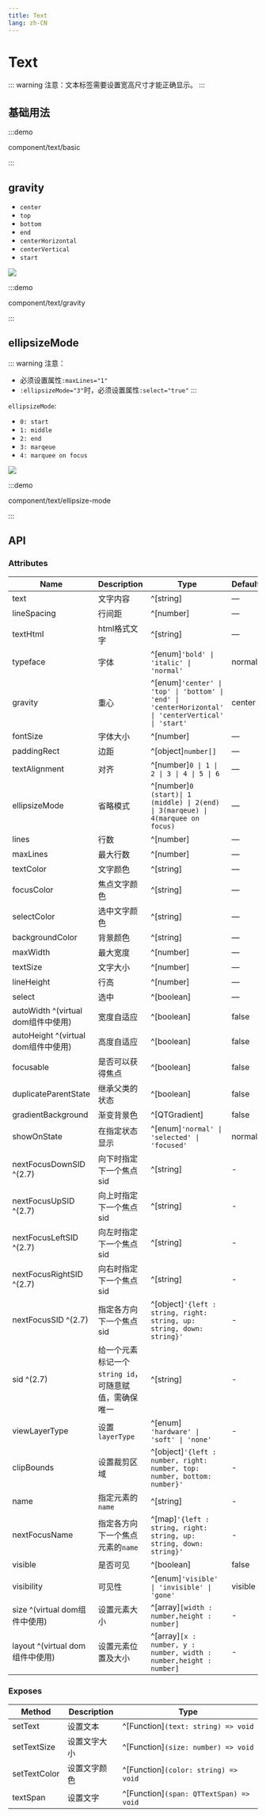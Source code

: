 ```yaml
---
title: Text
lang: zh-CN
---
```


# Text

::: warning 注意：文本标签需要设置宽高尺寸才能正确显示。
:::

## 基础用法

:::demo

component/text/basic

:::

## gravity

* `center`
* `top`
* `bottom`
* `end`
* `centerHorizontal`
* `centerVertical`
* `start`

<img src="/component/text/gravity.jpg" />

:::demo

component/text/gravity

:::

## ellipsizeMode

::: warning 注意：

* 必须设置属性`:maxLines="1"`
* `:ellipsizeMode="3"`时，必须设置属性`:select="true"`
  :::

`ellipsizeMode`:

* `0: start`
* `1: middle`
* `2: end`
* `3: marqeue`
* `4: marquee on focus`

<img src="/component/text/ellipsize-mode.jpg" />


:::demo

component/text/ellipsize-mode

:::

## API

### Attributes

| Name                           | Description       | Type                                                                                                 | Default |
|--------------------------------| ----------------- |------------------------------------------------------------------------------------------------------|---------|
| text                           | 文字内容            | ^[string]                                                                                            | —       |
| lineSpacing                    | 行间距              | ^[number]                                                                                            | —       |
| textHtml                       | html格式文字        | ^[string]                                                                                            | —       |
| typeface                       | 字体               | ^[enum]`'bold' \| 'italic' \| 'normal' `                                                             | normal  |
| gravity                        | 重心               | ^[enum]`'center' \| 'top' \| 'bottom' \| 'end' \| 'centerHorizontal' \| 'centerVertical' \| 'start'` | center  |
| fontSize                       | 字体大小            | ^[number]                                                                                            | —       |
| paddingRect                    | 边距               | ^[object]`number[]`                                                                                  | —       |
| textAlignment                  | 对齐               | ^[number]`0 \| 1 \| 2 \| 3 \| 4 \| 5 \| 6`                                                           | —       |
| ellipsizeMode                  | 省略模式            | ^[number]`0 (start)\| 1 (middle) \| 2(end) \| 3(marqeue) \| 4(marquee on focus)`                     | —       |
| lines                          | 行数               | ^[number]                                                                                            | —       |
| maxLines                       | 最大行数            | ^[number]                                                                                            | —       |
| textColor                      | 文字颜色            | ^[string]                                                                                            | —       |
| focusColor                     | 焦点文字颜色         | ^[string]                                                                                            | —       |
| selectColor                    | 选中文字颜色         | ^[string]                                                                                            | —       |
| backgroundColor                | 背景颜色            | ^[string]                                                                                            | —       |
| maxWidth                       | 最大宽度            | ^[number]                                                                                            | —       |
| textSize                       | 文字大小            | ^[number]                                                                                            | —       |
| lineHeight                     | 行高               | ^[number]                                                                                            | —       |
| select                         | 选中               | ^[boolean]                                                                                           | —       |
| autoWidth ^(virtual dom组件中使用) | 宽度自适应                                               | ^[boolean]                                                                                           | false   |
| autoHeight ^(virtual dom组件中使用)                    | 高度自适应                                               | ^[boolean]                                                                                           | false   |
| focusable                      | 是否可以获得焦点      | ^[boolean]                                                                                           | false   |
| duplicateParentState           | 继承父类的状态        | ^[boolean]                                                                                           | false   |
| gradientBackground             | 渐变背景色           | ^[QTGradient]                                                                                        | false   |
| showOnState                    | 在指定状态显示        | ^[enum]`'normal' \| 'selected' \| 'focused'`                                                         | normal  |
| nextFocusDownSID ^(2.7)        | 向下时指定下一个焦点sid                                       | ^[string]                                                                                            | -       |
| nextFocusUpSID ^(2.7)          | 向上时指定下一个焦点sid                                       | ^[string]                                                                                            | -       |
| nextFocusLeftSID ^(2.7)        | 向左时指定下一个焦点sid                                       | ^[string]                                                                                            | -       |
| nextFocusRightSID ^(2.7)       | 向右时指定下一个焦点sid                                       | ^[string]                                                                                            | -       |
| nextFocusSID ^(2.7)            | 指定各方向下一个焦点sid                                       | ^[object]`'{left : string, right: string, up: string, down: string}'`                                | -       |
| sid ^(2.7)                     | 给一个元素标记一个`string id`，可随意赋值，需确保唯一                    | ^[string]                                                                                            | -       |
| viewLayerType                  | 设置`layerType`                                       | ^[enum]` 'hardware' \| 'soft' \| 'none'`                                                            | -       |
| clipBounds                     | 设置裁剪区域                                              | ^[object]`'{left : number, right: number, top: number, bottom: number}'`                             | -       |
| name                           | 指定元素的`name`                                         | ^[string]                                                                                            | -       |
| nextFocusName                  | 指定各方向下一个焦点元素的`name`                                 | ^[map]`'{left : string, right: string, up: string, down: string}'`                                   | -       |
| visible                        | 是否可见                                                | ^[boolean]                                                                                           | false   |
| visibility                     | 可见性                                                 | ^[enum]`'visible' \| 'invisible' \| 'gone'`                                                          | visible |
| size ^(virtual dom组件中使用)                      | 设置元素大小                                              | ^[array]`[width : number,height : number]`                                                           | -       |
| layout ^(virtual dom组件中使用)                     | 设置元素位置及大小                                           | ^[array]`[x : number, y : number, width : number,height : number]`                                   | -       |

### Exposes

| Method                       | Description                    | Type                                                                          |
|------------------------------|--------------------------------|-------------------------------------------------------------------------------|
| setText                      | 设置文本                         | ^[Function]`(text: string) => void` |
| setTextSize                  | 设置文字大小                         | ^[Function]`(size: number) => void` |
| setTextColor                 | 设置文字颜色                         | ^[Function]`(color: string) => void` |
| textSpan                     | 设置文字                         | ^[Function]`(span: QTTextSpan) => void` |

